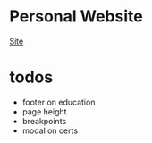 # Personal Website

[Site](https://5-max.github.io/pro/)

# todos
- footer on education
- page height 
- breakpoints
- modal on certs